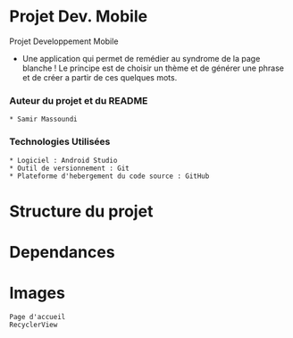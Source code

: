 # Projet Dev. Mobile
Projet Developpement Mobile 

* Une application qui permet de remédier au syndrome de la page blanche ! Le principe est de choisir un thème et de générer une phrase et de créer a partir de ces quelques mots. 

### Auteur du projet et du README 
    * Samir Massoundi
    
### Technologies Utilisées 
    * Logiciel : Android Studio
    * Outil de versionnement : Git
    * Plateforme d'hebergement du code source : GitHub
    
# Structure du projet

# Dependances 
    
# Images 
    Page d'accueil 
    RecyclerView
